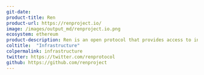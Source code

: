 ```yaml
---
git-date: 
product-title: Ren
product-url: https://renproject.io/
image: /images/output_md/renproject.io.png
ecosystem: ethereum
product-description: Ren is an open protocol that provides access to inter-blockchain liquidity for all decentralized applications. [Interview with Ren co-founder Loong Wang](/ren).
coltitle:  "Infrastructure"
colpermalink: infrastructure
twitter: https://twitter.com/renprotocol
github: https://github.com/renproject
---
```

